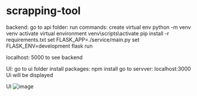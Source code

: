 # scrapping-tool

backend:
go to api folder:
run commands:
  create virtual env python -m venv venv
  activate virtual environment venv\scripts\activate
  pip install -r requirements.txt
  set FLASK_APP=./service/main.py
  set FLASK_ENV=development
  flask run
  
localhost: 5000 to see backend

UI:
go to ui folder
install packages: npm install
go to servver: localhost:3000
Ui will be displayed

UI
![image](https://user-images.githubusercontent.com/98800235/214494174-dbc7d8d0-078a-49eb-a538-421c48cb8388.png)
